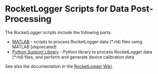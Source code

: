# RocketLogger Scripts for Data Post-Processing

The RocketLogger scripts include the following parts:
* [MATLAB](matlab) - scripts to process RocketLogger data (*.rld) files using MATLAB [deprecated]
* [Python Support Library](python) - Python library to process RocketLogger data (*.rld) files, and perform and generate device calibration data

See also the documentation in the [RocketLogger Wiki](https://github.com/ETHZ-TEC/RocketLogger/wiki).
